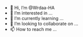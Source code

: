 - 👋 Hi, I’m @Wrdaa-HA
- 👀 I’m interested in ...
- 🌱 I’m currently learning ...
- 💞️ I’m looking to collaborate on ...
- 📫 How to reach me ...

<!---
Wrdaa-HA/Wrdaa-HA is a ✨ special ✨ repository because its `README.md` (this file) appears on your GitHub profile.
You can click the Preview link to take a look at your changes.
--->
